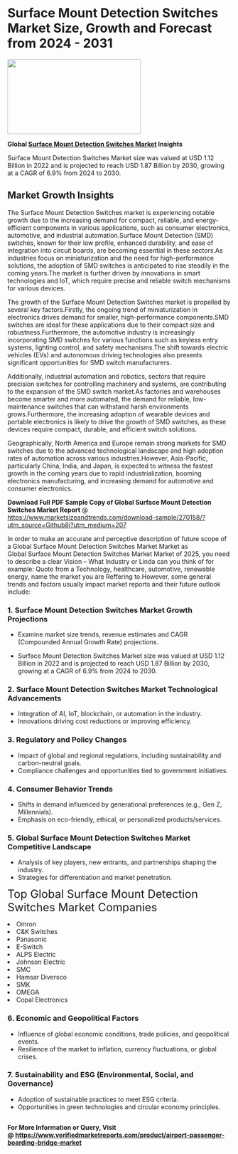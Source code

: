 <H1>Surface Mount Detection Switches Market Size, Growth and Forecast from 2024 - 2031</H1><img class="aligncenter size-medium wp-image-584254" src="https://thirdeyenews.in/wp-content/uploads/2024/09/Global-Market-Research-300x168.jpeg" alt="" width="300" height="168" /><p><strong>Global&nbsp;<a href="https://www.marketsizeandtrends.com/download-sample/270158/?utm_source=Github8j?utm_medium=207">Surface Mount Detection Switches Market</a> Insights</strong></p><p>Surface Mount Detection Switches Market size was valued at USD 1.12 Billion in 2022 and is projected to reach USD 1.87 Billion by 2030, growing at a CAGR of 6.9% from 2024 to 2030.</p><p><h2>Market Growth Insights</h2> <p>The Surface Mount Detection Switches market is experiencing notable growth due to the increasing demand for compact, reliable, and energy-efficient components in various applications, such as consumer electronics, automotive, and industrial automation.Surface Mount Detection (SMD) switches, known for their low profile, enhanced durability, and ease of integration into circuit boards, are becoming essential in these sectors.As industries focus on miniaturization and the need for high-performance solutions, the adoption of SMD switches is anticipated to rise steadily in the coming years.The market is further driven by innovations in smart technologies and IoT, which require precise and reliable switch mechanisms for various devices.</p> <p>The growth of the Surface Mount Detection Switches market is propelled by several key factors.Firstly, the ongoing trend of miniaturization in electronics drives demand for smaller, high-performance components.SMD switches are ideal for these applications due to their compact size and robustness.Furthermore, the automotive industry is increasingly incorporating SMD switches for various functions such as keyless entry systems, lighting control, and safety mechanisms.The shift towards electric vehicles (EVs) and autonomous driving technologies also presents significant opportunities for SMD switch manufacturers.</p> <p>Additionally, industrial automation and robotics, sectors that require precision switches for controlling machinery and systems, are contributing to the expansion of the SMD switch market.As factories and warehouses become smarter and more automated, the demand for reliable, low-maintenance switches that can withstand harsh environments grows.Furthermore, the increasing adoption of wearable devices and portable electronics is likely to drive the growth of SMD switches, as these devices require compact, durable, and efficient switch solutions.</p> <p>Geographically, North America and Europe remain strong markets for SMD switches due to the advanced technological landscape and high adoption rates of automation across various industries.However, Asia-Pacific, particularly China, India, and Japan, is expected to witness the fastest growth in the coming years due to rapid industrialization, booming electronics manufacturing, and increasing demand for automotive and consumer electronics.</p> <p><span class=""><strong>Download Full PDF Sample Copy of Global Surface Mount Detection Switches Market Report</strong> @ <a href="https://www.marketsizeandtrends.com/download-sample/270158/?utm_source=Github8j?utm_medium=207" target="_blank">https://www.marketsizeandtrends.com/download-sample/270158/?utm_source=Github8j?utm_medium=207</a></span></p><p>In order to make an accurate and perceptive description of future scope of a Global&nbsp;Surface Mount Detection Switches Market Market as Global&nbsp;Surface Mount Detection Switches Market Market of 2025, you need to describe a clear Vision &ndash; What Industry or Linda can you think of for example: Quote from a Technology, healthcare, automotive, renewable energy, name the market you are Reffering to.However, some general trends and factors usually impact market reports and their future outlook include:</p><h3>1.&nbsp;<strong>Surface Mount Detection Switches Market Growth Projections</strong></h3><ul><li>Examine market size trends, revenue estimates and CAGR (Compounded Annual Growth Rate) projections.</li><li><p>Surface Mount Detection Switches Market size was valued at USD 1.12 Billion in 2022 and is projected to reach USD 1.87 Billion by 2030, growing at a CAGR of 6.9% from 2024 to 2030.</p></li></ul><h3>2.&nbsp;<strong>Surface Mount Detection Switches Market Technological Advancements</strong></h3><ul><li>Integration of AI, IoT, blockchain, or automation in the industry.</li><li>Innovations driving cost reductions or improving efficiency.</li></ul><h3>3.&nbsp;<strong>Regulatory and Policy Changes</strong></h3><ul><li>Impact of global and regional regulations, including sustainability and carbon-neutral goals.</li><li>Compliance challenges and opportunities tied to government initiatives.</li></ul><h3>4.&nbsp;<strong>Consumer Behavior Trends</strong></h3><ul><li>Shifts in demand influenced by generational preferences (e.g., Gen Z, Millennials).</li><li>Emphasis on eco-friendly, ethical, or personalized products/services.</li></ul><h3>5.&nbsp;<strong>Global Surface Mount Detection Switches Market Competitive Landscape</strong></h3><ul><li>Analysis of key players, new entrants, and partnerships shaping the industry.</li><li>Strategies for differentiation and market penetration.</li></ul><p data-pm-slice="1 1 []"><span style="color: inherit; font-family: inherit; font-size: 25px;">Top Global Surface Mount Detection Switches Market Companies</span></p><div class="" data-test-id=""><p><li>Omron</li><li> C&K Switches</li><li> Panasonic</li><li> E-Switch</li><li> ALPS Electric</li><li> Johnson Electric</li><li> SMC</li><li> Hamsar Diversco</li><li> SMK</li><li> OMEGA</li><li> Copal Electronics</li></p></div><h3>6.&nbsp;<strong>Economic and Geopolitical Factors</strong></h3><ul><li>Influence of global economic conditions, trade policies, and geopolitical events.</li><li>Resilience of the market to inflation, currency fluctuations, or global crises.</li></ul><h3>7.&nbsp;<strong>Sustainability and ESG (Environmental, Social, and Governance)</strong></h3><ul><li>Adoption of sustainable practices to meet ESG criteria.</li><li>Opportunities in green technologies and circular economy principles.</li></ul><h2><strong style="font-size: 14px;">For More Information or Query, Visit @&nbsp;</strong><a style="background-color: #ffffff; font-size: 14px;" href="https://www.marketsizeandtrends.com/report/surface-mount-detection-switches-market/" target="_blank">https://www.verifiedmarketreports.com/product/airport-passenger-boarding-bridge-market</a></h2>